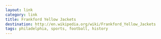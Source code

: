 ```yaml
---
layout: link
category: link
title: Frankford Yellow Jackets
destination: http://en.wikipedia.org/wiki/Frankford_Yellow_Jackets
tags: philadelphia, sports, football, history
---
```

